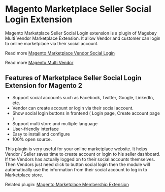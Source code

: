 # Magento Marketplace Seller Social Login Extension
Magento Marketplace Seller Social Login extension is a plugin of Magebay Multi Vendor Marketplace Extension. It allow Vendor and customer can login to online marketplace via their social account.

Read more [Magento Marketplace Vendor Social Login](https://www.magebay.com/magento-marketplace-seller-social-login)

Read more [Magento Multi Vendor](https://www.magebay.com/magento-multi-vendor-marketplace-extension)

## Features of Marketplace Seller Social Login Extension for Magento 2
- Support social accounts such as Facebook, Twitter, Google, LinkedIn, etc.
- Vendor can create account or login via their social account.
- Show social login buttons in frontend ( Login page, Create account page )
- Support multi store and multiple language
- User-friendly interface
- Easy to install and configure
- 100% open source.

This plugin is very useful for your online marketplace website. It helps Vendor / Seller saves time to create account or login to his seller dashboard. If the Vendors has actually logged on to their social accounts themselves. Then Vendors just need click to button social login then the module will automatically use the information from their social account to log in to Marketplace store.

Related plugin: [Magento Marketplace Membership Extension](https://github.com/magebaycom/magento-marketplace-membership-extension)

